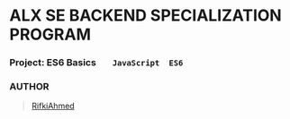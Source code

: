 # ALX SE BACKEND SPECIALIZATION PROGRAM

### Project: ES6 Basics ``    JavaScript  ES6    ``

### AUTHOR
> [RifkiAhmed](https://github.com/RifkiAhmed)
